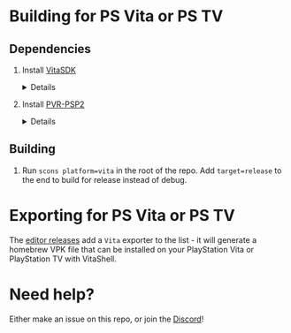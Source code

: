 # Building for PS Vita or PS TV

## Dependencies

1. Install [VitaSDK]
   <details>

   ```sh
   # Clone and bootstrap
   git clone https://github.com/vitasdk/vdpm
   cd vdpm
   ./bootstrap-vitasdk.sh
   # Add to PATH (add this to ~/.bashrc for persistence after reboot)
   export VITASDK=/usr/local/vitasdk
   export PATH=$VITASDK/bin:$PATH # add vitasdk tool to $PATH
   # Finish install
   ./install-all.sh
   # Update
   vitasdk-update
   ```

   </details>
2. Install [PVR-PSP2]
   <details>

   ```sh
   # Clone, build and install
   git clone https://github.com/isage/vita-packages-extra
   cd vita-packages-extra/pvr_psp2
   vita-makepkg
   vdpm *-arm.tar.xz
   ```

   </details>

## Building

1. Run `scons platform=vita` in the root of the repo.
   Add `target=release` to the end to build for release instead of debug.

# Exporting for PS Vita or PS TV

The [editor releases] add a `Vita` exporter to the list -
it will generate a homebrew VPK file  that can be installed on
your PlayStation Vita or PlayStation TV with VitaShell.

# Need help?

Either make an issue on this repo, or join the [Discord](https://discordapp.com/invite/yUC3rUk)!

[editor releases]:https://github.com/Homebrodot/godot/releases/latest
[VitaSDK]:https://vitasdk.org/
[PVR-PSP2]:https://github.com/GrapheneCt/PVR_PSP2
